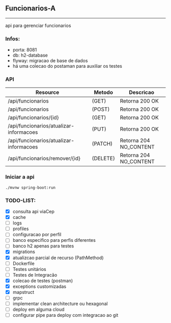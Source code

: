 ## Funcionarios-A
-   ---

api para gerenciar funcionarios

### Infos:

- porta: 8081
- db: h2-database
- flyway: migracao de base de dados
- há uma colecao do postaman para auxiliar os testes

### API

| Resource         | Metodo | Descricao             |
|------------------|-------|-----------------------|
|/api/funcionarios | (GET) | Retorna 200 OK        |
|/api/funcionarios|(POST)| Retorna 200 OK|
|/api/funcionarios/{id}|(GET) | Retorna 200 OK|
|/api/funcionarios/atualizar-informacoes|(PUT) | Retorna 200 OK|
|/api/funcionarios/atualizar-informacoes|(PATCH)| Retorna 204 NO_CONTENT|
|/api/funcionarios/remover/{id}|(DELETE)| Retorna 204 NO_CONTENT|

### Iniciar a api

`./mvnw spring-boot:run`

### TODO-LIST:

- [x] consulta api viaCep
- [x] cache
- [ ] logs
- [ ] profiles
- [ ] configuracao por perfil
- [ ] banco especifico para perfis diferentes
- [ ] banco h2 apenas para testes
- [x] migrations
- [x] atualizcao parcial de recurso (PathMethod)
- [ ] Dockerfile
- [ ] Testes unitários
- [ ] Testes de Integracão
- [x] colecao de testes (postman)
- [x] exceptions customizadas
- [x] mapstruct
- [ ] grpc
- [ ] implementar clean architecture ou hexagonal
- [ ] deploy em alguma cloud
- [ ] configurar pipe para deploy com integracao ao git
